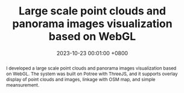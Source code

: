 ---
title:          'Large scale point clouds and panorama images visualization based on WebGL'
date:           2023-10-23 00:01:00 +0800
selected:       true
pub:            ""
pub_date:       "2016.06 - 2017.02"
abstract: >-
   I developed a large scale point clouds and panorama images visualization based on WebGL. The system was built on Potree with ThreeJS, and it supports overlay display of point clouds and images, linkage with OSM map, and simple meansurement.

cover:          assets/images/covers/Web-LiDAR.gif
authors:
  - Xianghong Zou.

---